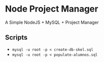 # Node Project Manager
A Simple NodeJS + MySQL + Project Manager


## Scripts

* `mysql -u root -p < create-db-skel.sql`
* `mysql -u root -p < populate-alumnos.sql`
